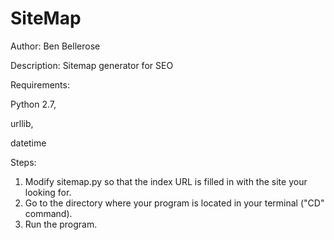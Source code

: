 # SiteMap
Author: Ben Bellerose


Description: Sitemap generator for SEO


Requirements:

Python 2.7,

urllib,

datetime

Steps:
1. Modify sitemap.py so that the index URL is filled in with the site your looking for.
2. Go to the directory where your program is located in your terminal ("CD" command).
3. Run the program.
